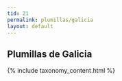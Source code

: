 ```yaml
---
tid: 21
permalink: plumillas/galicia
layout: default
---
```

## Plumillas de Galicia
{% include taxonomy_content.html %}
